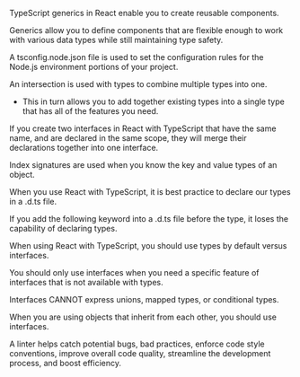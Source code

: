 TypeScript generics in React enable you to create reusable components.

Generics allow you to define components that are flexible enough to work with various data types while still maintaining type safety.

A tsconfig.node.json file is used to set the configuration rules for the Node.js environment portions of your project.

An intersection is used with types to combine multiple types into one.

- This in turn allows you to add together existing types into a single type that has all of the features you need.

If you create two interfaces in React with TypeScript that have the same name, and are declared in the same scope, they will merge their declarations together into one interface.

Index signatures are used when you know the key and value types of an object.

When you use React with TypeScript, it is best practice to declare our types in a .d.ts file.

If you add the following keyword into a .d.ts file before the type, it loses the capability of declaring types.

When using React with TypeScript, you should use types by default versus interfaces.

You should only use interfaces when you need a specific feature of interfaces that is not available with types.

Interfaces CANNOT express unions, mapped types, or conditional types.

When you are using objects that inherit from each other, you should use interfaces.

A linter helps catch potential bugs, bad practices, enforce code style conventions, improve overall code quality, streamline the development process, and boost efficiency.
  
